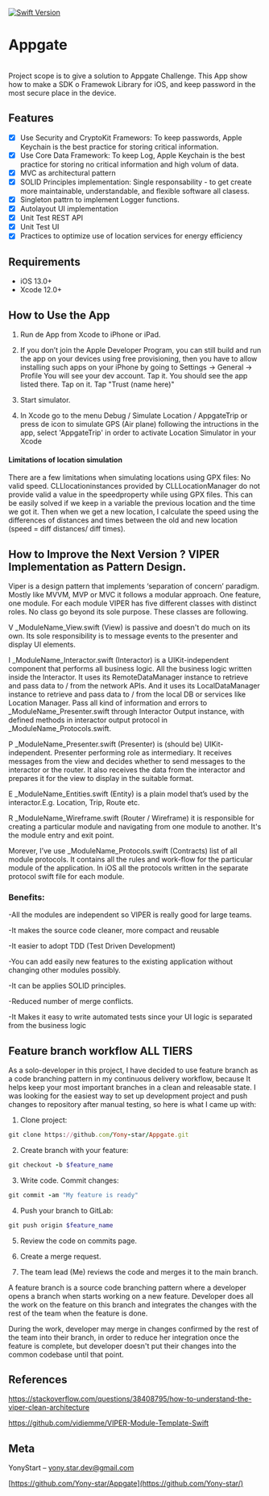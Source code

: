 [![Swift Version][swift-image]][swift-url]

# Appgate
<br />
Project scope is to give a solution to Appgate Challenge. This App show how to make a SDK o Framewok Library for iOS, and keep password in the most secure place in the device.

## Features

- [x] Use Security and CryptoKit Framewors: To keep passwords, Apple Keychain is the best practice for storing critical information.
- [x] Use Core Data Framework: To keep Log, Apple Keychain is the best practice for storing no critical information and high volum of data.
- [x] MVC as architectural pattern
- [x] SOLID Principles implementation:  Single responsability - to get create more maintainable, understandable, and flexible software all clasess.
- [x] Singleton pattrn to implement Logger functions.
- [x] Autolayout UI implementation
- [x] Unit Test REST API 
- [x] Unit Test UI
- [x] Practices to optimize use of location services for energy efficiency

## Requirements

- iOS 13.0+
- Xcode 12.0+

## How to Use the App

1. Run de App from Xcode to iPhone or iPad.

2. If you don’t join the Apple Developer Program, you can still build and run the app on your devices using free provisioning, then you have to allow installing such apps on your iPhone by going to Settings -> General -> Profile You will see your dev account. Tap it. You should see the app listed there. Tap on it. Tap "Trust (name here)"

3. Start simulator. 

4. In Xcode go to the menu Debug / Simulate Location / AppgateTrip or press de icon to simulate GPS (Air plane) following the intructions in the app, select 'AppgateTrip' in order to activate Location Simulator in your Xcode

#### Limitations of location simulation

There are a few limitations when simulating locations using GPX files:
No valid speed. CLLlocationinstances provided by CLLLocationManager do not provide valid a value in the speedproperty while using GPX files.
This can be easily solved if we keep in a variable the previous location and the time we got it. Then when we get a new location, I calculate the speed using the differences of distances and times between the old and new location (speed = diff distances/ diff times).

## How to Improve the Next Version ?   VIPER Implementation as Pattern Design.

Viper is a design pattern that implements ‘separation of concern’ paradigm. Mostly like MVVM, MVP or MVC it follows a modular approach. One feature, one module. For each module VIPER has five different classes with distinct roles. No class go beyond its sole purpose. These classes are following.

V _ModuleName_View.swift (View) is passive and doesn't do much on its own. Its sole responsibility is to message events to the presenter and display UI elements.

I _ModuleName_Interactor.swift (Interactor) is a UIKit-independent component that performs all business logic. All the business logic written inside the Interactor. It uses its RemoteDataManager instance to retrieve and pass data to / from the network APIs. And it uses its LocalDataManager instance to retrieve and pass data to / from the local DB or services like Location Manager. Pass all kind of information and errors to _ModuleName_Presenter.swift through Interactor Output instance, with defined methods in interactor output protocol in _ModuleName_Protocols.swift.

P _ModuleName_Presenter.swift (Presenter) is (should be) UIKit-independent. Presenter performing role as intermediary. It receives messages from the view and decides whether to send messages to the interactor or the router. It also receives the data from the interactor and prepares it for the view to display in the suitable format.

E _ModuleName_Entities.swift (Entity) is a plain model that’s used by the interactor.E.g. Location, Trip, Route etc.

R _ModuleName_Wireframe.swift (Router / Wireframe) it is responsible for creating a particular module and navigating from one module to another. It's the module entry and exit point.

Morever, I’ve use _ModuleName_Protocols.swift (Contracts) list of all module protocols. It contains all the rules and work-flow for the particular module of the application. In iOS all the protocols written in the separate protocol swift file for each module.


### Benefits:

-All the modules are independent so VIPER is really good for large teams.

-It makes the source code cleaner, more compact and reusable

-It easier to adopt TDD (Test Driven Development)

-You can add easily new features to the existing application without changing other modules possibly.

-It can be applies SOLID principles.

-Reduced number of merge conflicts.

-It Makes it easy to write automated tests since your UI logic is separated from the business logic


## Feature branch workflow ALL TIERS

As a solo-developer in this project, I have decided to use feature branch as a code branching pattern in my continuous delivery workflow, because It helps keep your most important branches in a clean and releasable state. I was looking for the easiest way to set up development project and push changes to repository after manual testing, so here is what I came up with: 

1. Clone project:
```ruby
git clone https://github.com/Yony-star/Appgate.git
```

2. Create branch with your feature:
```ruby
git checkout -b $feature_name
```
3. Write code. Commit changes:
```ruby
git commit -am "My feature is ready"
```
4. Push your branch to GitLab:
```ruby
git push origin $feature_name
```
5. Review the code on commits page.

6. Create a merge request.

7. The team lead (Me) reviews the code and merges it to the main branch.

A feature branch is a source code branching pattern where a developer opens a branch when starts working on a new feature. Developer does all the work on the feature on this branch and integrates the changes with the rest of the team when the feature is done.

During the work, developer may merge in changes confirmed by the rest of the team into their branch, in order to reduce her integration once the feature is complete, but developer doesn't put their changes into the common codebase until that point. 


## References

https://stackoverflow.com/questions/38408795/how-to-understand-the-viper-clean-architecture

https://github.com/vidiemme/VIPER-Module-Template-Swift

## Meta

YonyStart – yony.star.dev@gmail.com

[https://github.com/Yony-star/Appgate](https://github.com/Yony-star/)

[swift-image]:https://img.shields.io/badge/swift-5.0-orange.svg
[swift-url]: https://swift.org/
[codebeat-image]: https://codebeat.co/badges/c19b47ea-2f9d-45df-8458-b2d952fe9dad
[codebeat-url]: https://codebeat.co/projects/github-com-vsouza-awesomeios-com
